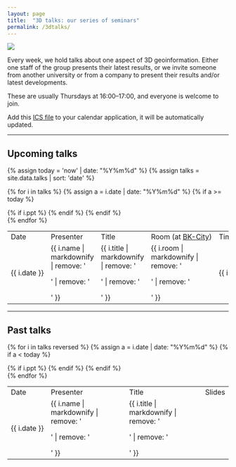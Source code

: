 ```yaml
---
layout: page
title:  "3D talks: our series of seminars"
permalink: /3dtalks/
---
```



<div class="row">
  <div class="col-xs-4 col-md-3">
    <img src="{{ "/img/logos/3dtalks2.png" | prepend: site.baseurl }}"/>
  </div>
  <div class="col-xs-8 col-md-9">
    <p>Every week, we hold talks about one aspect of 3D geoinformation.
    Either one staff of the group presents their latest results, or we invite someone from another university or from a company to present their results and/or latest developments.</p>
    <p>These are usually Thursdays at 16:00&ndash;17:00, and everyone is welcome to join.</p>
    <p>
    Add this <a href="http://3d.bk.tudelft.nl/3dtalks/3dtalks.ics">ICS file</a> to your calendar application, it will be automatically updated.
    </p>
  </div>
</div>


- - -

## Upcoming talks

{% assign today = 'now' | date: "%Y%m%d" %}
{% assign talks = site.data.talks | sort: 'date' %}

<div class="table-responsive">

<table class="table table-striped">

  <tr class="info">
    <td>Date</td>
    <td>Presenter</td>
    <td>Title</td>
    <td style="white-space: nowrap;">Room (at <a href="http://www.tudelft.nl/en/about-tu-delft/contact-and-accessibility/housing-tu-delft/accessibility/building-8/">BK-City</a>)</td>
    <td>Time</td>
    <td>Slides</td>
  </tr>

  {% for i in talks %}
  {% assign a = i.date | date: "%Y%m%d" %}
  {% if a >= today %}
    <tr>
      <td style="white-space: nowrap;">{{ i.date  }}</td>
      <td>{{ i.name | markdownify | remove: '<p>' | remove: '</p>' }}</td>
      <td>{{ i.title | markdownify | remove: '<p>' | remove: '</p>' }}</td>
      <td>{{ i.room | markdownify | remove: '<p>' | remove: '</p>' }}</td>
      <td style="white-space: nowrap;">{{ i.time }}</td>
      {% if i.ppt %}
        <td><a href="https://3d.bk.tudelft.nl/pdfs/3dtalks/{{ i.ppt }}"><i class="fas fa-file-alt" aria-hidden="true"></i></a></td>
      {% endif %}
    </tr>
  {% endif %}  
  {% endfor %}

</table> 
</div>   

- - -

## Past talks

<div class="table-responsive">
<table class="table table-striped">

  <tr class="info">
    <td>Date</td>
    <td>Presenter</td>
    <td>Title</td>
    <td>Slides</td>
  </tr>

  {% for i in talks reversed %}
  {% assign a = i.date | date: "%Y%m%d" %}
  {% if a < today %}
    <tr>
      <td style="white-space: nowrap;">{{ i.date  }}</td>
      <td>{{ i.name | markdownify | remove: '<p>' | remove: '</p>' }}</td>
      <td>{{ i.title | markdownify | remove: '<p>' | remove: '</p>' }}</td>
      {% if i.ppt %}
      <td><a href="https://3d.bk.tudelft.nl/pdfs/3dtalks/{{ i.ppt }}"><i class="fas fa-file-alt" aria-hidden="true"></i></a></td>
      {% endif %}
    </tr>
  {% endif %}  
  {% endfor %}

</table>    
</div>